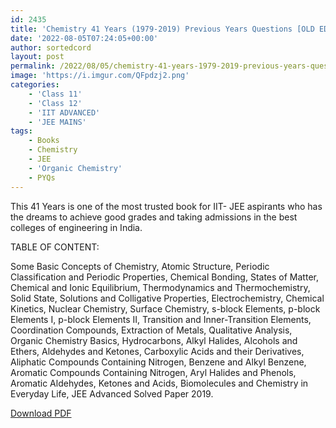 ```yaml
---
id: 2435
title: 'Chemistry 41 Years (1979-2019) Previous Years Questions [OLD EDITION]'
date: '2022-08-05T07:24:05+00:00'
author: sortedcord
layout: post
permalink: /2022/08/05/chemistry-41-years-1979-2019-previous-years-questions-old-edition/
image: 'https://i.imgur.com/QFpdzj2.png'
categories:
    - 'Class 11'
    - 'Class 12'
    - 'IIT ADVANCED'
    - 'JEE MAINS'
tags:
    - Books
    - Chemistry
    - JEE
    - 'Organic Chemistry'
    - PYQs
---
```


This 41 Years is one of the most trusted book for IIT- JEE aspirants who has the dreams to achieve good grades and taking admissions in the best colleges of engineering in India.

TABLE OF CONTENT:

 Some Basic Concepts of Chemistry, Atomic Structure, Periodic Classification and Periodic Properties, Chemical Bonding, States of Matter, Chemical and Ionic Equilibrium, Thermodynamics and Thermochemistry, Solid State, Solutions and Colligative Properties, Electrochemistry, Chemical Kinetics, Nuclear Chemistry, Surface Chemistry, s-block Elements, p-block Elements I, p-block Elements II, Transition and Inner-Transition Elements, Coordination Compounds, Extraction of Metals, Qualitative Analysis, Organic Chemistry Basics, Hydrocarbons, Alkyl Halides, Alcohols and Ethers, Aldehydes and Ketones, Carboxylic Acids and their Derivatives, Aliphatic Compounds Containing Nitrogen, Benzene and Alkyl Benzene, Aromatic Compounds Containing Nitrogen, Aryl Halides and Phenols, Aromatic Aldehydes, Ketones and Acids, Biomolecules and Chemistry in Everyday Life, JEE Advanced Solved Paper 2019.

[Download PDF](https://drive.google.com/uc?export=download&id=115wXlA7t9E5o-U89owyCp_hapJ6Og9wj)